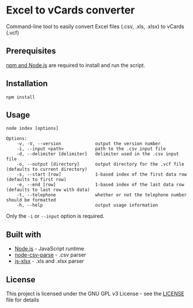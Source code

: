 # Excel to vCards converter

Command-line tool to easily convert Excel files (.csv, .xls, .xlsx) to vCards (.vcf)

## Prerequisites

[npm and Node.js](https://nodejs.org/en/) are required to install and run the script.

## Installation

```
npm install
```

## Usage

```
node index [options]

Options:
    -v, -V, --version             output the version number
    -i, --input <path>            path to the .csv input file
    -d, --delimiter [delimiter]   delimiter used in the .csv input file
    -o, --output [directory]      output directory for the .vcf file (defaults to current directory)
    -s, --start [row]             1-based index of the first data row (defaults to first row)
    -e, --end [row]               1-based index of the last data row (defaults to last row with data)
    -t, --telephone               whether or not the telephone number should be formatted
    -h, --help                    output usage information
```

Only the `-i` or `--input` option is required.

## Built with

* [Node.js](https://nodejs.org/en/) - JavaScript runtime
* [node-csv-parse](https://github.com/adaltas/node-csv-parse) - .csv parser
* [js-xlsx](https://github.com/sheetjs/js-xlsx) - .xls and .xlsx parser

## License

This project is licensed under the GNU GPL v3 License - see the [LICENSE](LICENSE) file for details
